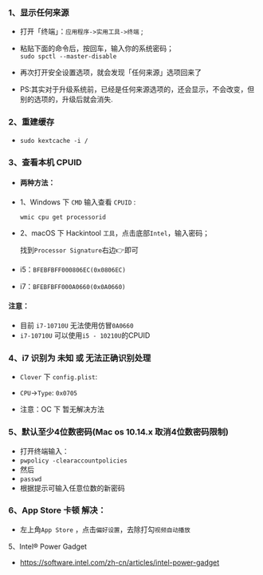 ### 1、显示任何来源
- 打开「终端」：`应用程序->实用工具->终端` ; 
- 粘贴下面的命令后，按回车，输入你的系统密码；  
`sudo spctl --master-disable` 

- 再次打开安全设置选项，就会发现「任何来源」选项回来了 
 
- PS:其实对于升级系统前，已经是任何来源选项的，还会显示，不会改变，但别的选项的，升级后就会消失.

### 2、重建缓存  
- `sudo kextcache -i /` 

### 3、查看本机 CPUID  
- #### 两种方法：

- 1、Windows 下 `CMD` 输入查看 `CPUID` :  

  `wmic cpu get processorid`

- 2、macOS 下 Hackintool `工具`，点击底部`Intel`，输入密码；

  找到`Processor Signature`右边👉即可

- i5：`BFEBFBFF000806EC(0x0806EC)`  
- i7：`BFEBFBFF000A0660(0x0A0660)`
#### 注意：
- 目前 `i7-10710U` 无法使用仿冒`0A0660`  
- `i7-10710U` 可以使用`i5 - 10210U`的CPUID

### 4、i7 识别为 未知 或 无法正确识别处理  
- `Clover` 下 `config.plist`:  
- `CPU`->`Type`: `0x0705`  

- 注意：OC 下 暂无解决方法

### 5、默认至少4位数密码(Mac os 10.14.x 取消4位数密码限制)  
- 打开终端输入：  
- `pwpolicy -clearaccountpolicies`  
- 然后  
- `passwd`  
- 根据提示可输入任意位数的新密码 

### 6、App Store 卡顿 解决：  
- 左上角`App Store` ，点击`偏好设置`，去除打勾`视频自动播放`  


5、Intel® Power Gadget  
- https://software.intel.com/zh-cn/articles/intel-power-gadget 